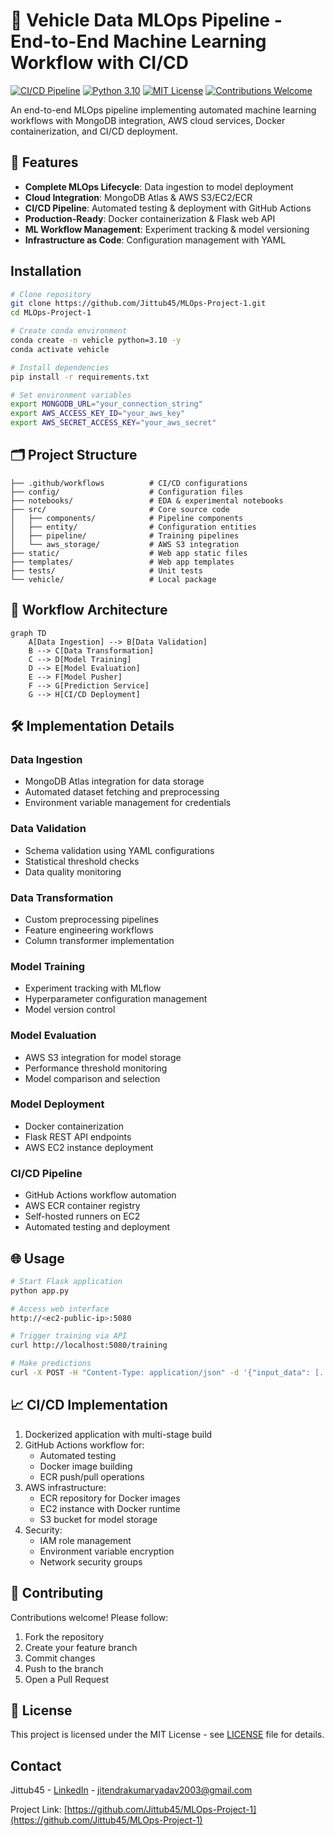 
# 🚗 Vehicle Data MLOps Pipeline - End-to-End Machine Learning Workflow with CI/CD

[![CI/CD Pipeline](https://github.com/Jittub45/MLOps-Project-1/actions/workflows/aws.yaml/badge.svg)](https://github.com/Jittub45/MLOps-Project-1/actions/workflows/aws.yaml)
[![Python 3.10](https://img.shields.io/badge/python-3.10-blue.svg)](https://www.python.org/downloads/release/python-310/)
[![MIT License](https://img.shields.io/badge/License-MIT-green.svg)](LICENSE)
[![Contributions Welcome](https://img.shields.io/badge/contributions-welcome-brightgreen.svg)](https://github.com/Jittub45/MLOps-Project-1/issues)

An end-to-end MLOps pipeline implementing automated machine learning workflows with MongoDB integration, AWS cloud services, Docker containerization, and CI/CD deployment.

## 📌 Features

- **Complete MLOps Lifecycle**: Data ingestion to model deployment
- **Cloud Integration**: MongoDB Atlas & AWS S3/EC2/ECR
- **CI/CD Pipeline**: Automated testing & deployment with GitHub Actions
- **Production-Ready**: Docker containerization & Flask web API
- **ML Workflow Management**: Experiment tracking & model versioning
- **Infrastructure as Code**: Configuration management with YAML

##  Installation

```bash
# Clone repository
git clone https://github.com/Jittub45/MLOps-Project-1.git
cd MLOps-Project-1

# Create conda environment
conda create -n vehicle python=3.10 -y
conda activate vehicle

# Install dependencies
pip install -r requirements.txt

# Set environment variables
export MONGODB_URL="your_connection_string"
export AWS_ACCESS_KEY_ID="your_aws_key"
export AWS_SECRET_ACCESS_KEY="your_aws_secret"
```

## 🗂 Project Structure

```
├── .github/workflows          # CI/CD configurations
├── config/                    # Configuration files
├── notebooks/                 # EDA & experimental notebooks
├── src/                       # Core source code
│   ├── components/            # Pipeline components
│   ├── entity/                # Configuration entities
│   ├── pipeline/              # Training pipelines
│   └── aws_storage/           # AWS S3 integration
├── static/                    # Web app static files
├── templates/                 # Web app templates
├── tests/                     # Unit tests
└── vehicle/                   # Local package
```

## 🔧 Workflow Architecture

```mermaid
graph TD
    A[Data Ingestion] --> B[Data Validation]
    B --> C[Data Transformation]
    C --> D[Model Training]
    D --> E[Model Evaluation]
    E --> F[Model Pusher]
    F --> G[Prediction Service]
    G --> H[CI/CD Deployment]
```

## 🛠 Implementation Details

###  Data Ingestion
- MongoDB Atlas integration for data storage
- Automated dataset fetching and preprocessing
- Environment variable management for credentials

###  Data Validation
- Schema validation using YAML configurations
- Statistical threshold checks
- Data quality monitoring

###  Data Transformation
- Custom preprocessing pipelines
- Feature engineering workflows
- Column transformer implementation

###  Model Training
- Experiment tracking with MLflow
- Hyperparameter configuration management
- Model version control

###  Model Evaluation
- AWS S3 integration for model storage
- Performance threshold monitoring
- Model comparison and selection

###  Model Deployment
- Docker containerization
- Flask REST API endpoints
- AWS EC2 instance deployment

###  CI/CD Pipeline
- GitHub Actions workflow automation
- AWS ECR container registry
- Self-hosted runners on EC2
- Automated testing and deployment

## 🌐 Usage

```bash
# Start Flask application
python app.py

# Access web interface
http://<ec2-public-ip>:5080

# Trigger training via API
curl http://localhost:5080/training

# Make predictions
curl -X POST -H "Content-Type: application/json" -d '{"input_data": [...]}' http://localhost:5080/predict
```

## 📈 CI/CD Implementation

1. Dockerized application with multi-stage build
2. GitHub Actions workflow for:
   - Automated testing
   - Docker image building
   - ECR push/pull operations
3. AWS infrastructure:
   - ECR repository for Docker images
   - EC2 instance with Docker runtime
   - S3 bucket for model storage
4. Security:
   - IAM role management
   - Environment variable encryption
   - Network security groups

## 🤝 Contributing

Contributions welcome! Please follow:
1. Fork the repository
2. Create your feature branch
3. Commit changes
4. Push to the branch
5. Open a Pull Request

## 📄 License

This project is licensed under the MIT License - see [LICENSE](LICENSE) file for details.

##  Contact

Jittub45 - [LinkedIn](https://www.linkedin.com/in/kumarjitendra1/) - jitendrakumaryadav2003@gmail.com

Project Link: [https://github.com/Jittub45/MLOps-Project-1](https://github.com/Jittub45/MLOps-Project-1)
```

